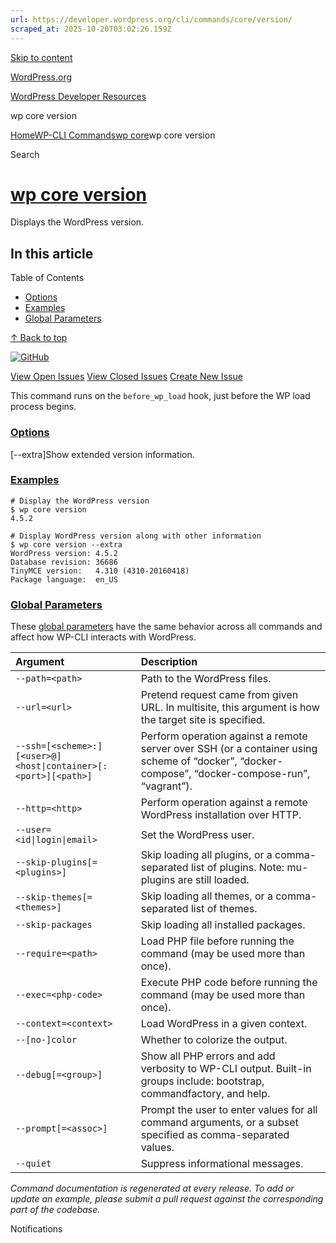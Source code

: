 ```yaml
---
url: https://developer.wordpress.org/cli/commands/core/version/
scraped_at: 2025-10-20T03:02:26.159Z
---
```


[Skip to content](https://developer.wordpress.org/cli/commands/core/version/#wp--skip-link--target)

[WordPress.org](https://wordpress.org/)

[WordPress Developer Resources](https://developer.wordpress.org/)

wp core version


[Home](https://developer.wordpress.org/)[WP-CLI Commands](https://developer.wordpress.org/cli/commands/)[wp core](https://developer.wordpress.org/cli/commands/core/)wp core version

Search

# [wp core version](https://developer.wordpress.org/cli/commands/core/version/)

Displays the WordPress version.

## In this article

Table of Contents

- [Options](https://developer.wordpress.org/cli/commands/core/version/#options)
- [Examples](https://developer.wordpress.org/cli/commands/core/version/#examples)
- [Global Parameters](https://developer.wordpress.org/cli/commands/core/version/#global-parameters)

[↑ Back to top](https://developer.wordpress.org/cli/commands/core/version/#wp--skip-link--target)

[![GitHub](https://make.wordpress.org/cli/wp-content/plugins/wporg-cli/assets/images/github-mark.svg)](https://github.com/wp-cli/core-command)

[View Open Issues](https://github.com/login?return_to=%2Fissues%3Fq%3Dlabel%3Acommand%3Acore-version+sort%3Aupdated-desc+org%3Awp-cli+is%3Aopen) [View Closed Issues](https://github.com/login?return_to=%2Fissues%3Fq%3Dlabel%3Acommand%3Acore-version+sort%3Aupdated-desc+org%3Awp-cli+is%3Aclosed) [Create New Issue](https://github.com/wp-cli/core-command/issues/new)

This command runs on the `before_wp_load` hook, just before the WP load process begins.

### [Options](https://developer.wordpress.org/cli/commands/core/version/\#options)

\[--extra\]Show extended version information.

### [Examples](https://developer.wordpress.org/cli/commands/core/version/\#examples)

```
# Display the WordPress version
$ wp core version
4.5.2

# Display WordPress version along with other information
$ wp core version --extra
WordPress version: 4.5.2
Database revision: 36686
TinyMCE version:   4.310 (4310-20160418)
Package language:  en_US

```

### [Global Parameters](https://developer.wordpress.org/cli/commands/core/version/\#global-parameters)

These [global parameters](https://make.wordpress.org/cli/handbook/config/) have the same behavior across all commands and affect how WP-CLI interacts with WordPress.

| **Argument** | **Description** |
| :-- | :-- |
| `--path=<path>` | Path to the WordPress files. |
| `--url=<url>` | Pretend request came from given URL. In multisite, this argument is how the target site is specified. |
| `--ssh=[<scheme>:][<user>@]<host\|container>[:<port>][<path>]` | Perform operation against a remote server over SSH (or a container using scheme of “docker”, “docker-compose”, “docker-compose-run”, “vagrant”). |
| `--http=<http>` | Perform operation against a remote WordPress installation over HTTP. |
| `--user=<id\|login\|email>` | Set the WordPress user. |
| `--skip-plugins[=<plugins>]` | Skip loading all plugins, or a comma-separated list of plugins. Note: mu-plugins are still loaded. |
| `--skip-themes[=<themes>]` | Skip loading all themes, or a comma-separated list of themes. |
| `--skip-packages` | Skip loading all installed packages. |
| `--require=<path>` | Load PHP file before running the command (may be used more than once). |
| `--exec=<php-code>` | Execute PHP code before running the command (may be used more than once). |
| `--context=<context>` | Load WordPress in a given context. |
| `--[no-]color` | Whether to colorize the output. |
| `--debug[=<group>]` | Show all PHP errors and add verbosity to WP-CLI output. Built-in groups include: bootstrap, commandfactory, and help. |
| `--prompt[=<assoc>]` | Prompt the user to enter values for all command arguments, or a subset specified as comma-separated values. |
| `--quiet` | Suppress informational messages. |

_Command documentation is regenerated at every release. To add or update an example, please submit a pull request against the corresponding part of the codebase._

Notifications
